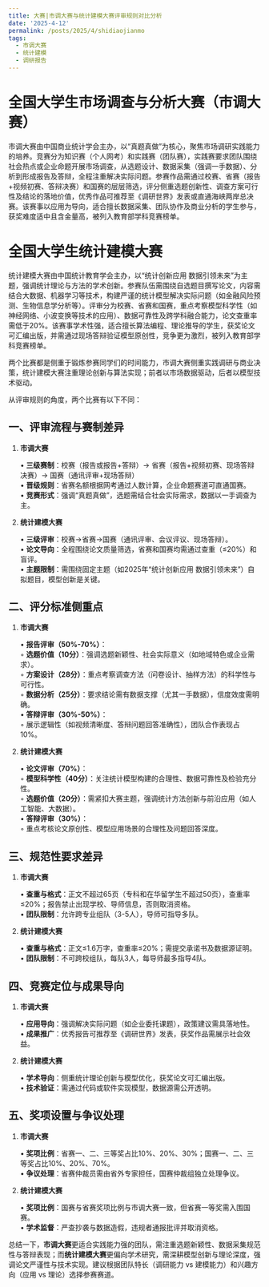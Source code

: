 ```yaml
---
title: 大赛|市调大赛与统计建模大赛评审规则对比分析
date: '2025-4-12'
permalink: /posts/2025/4/shidiaojianmo
tags:
  - 市调大赛
  - 统计建模
  - 调研报告
---
```



# 全国大学生市场调查与分析大赛（市调大赛）  

市调大赛由中国商业统计学会主办，以“真题真做”为核心，聚焦市场调研实践能力的培养。竞赛分为知识赛（个人网考）和实践赛（团队赛），实践赛要求团队围绕社会热点或企业命题开展市场调查，从选题设计、数据采集（强调一手数据）、分析到形成报告及答辩，全程注重解决实际问题。参赛作品需通过校赛、省赛（报告+视频初赛、答辩决赛）和国赛的层层筛选，评分侧重选题创新性、调查方案可行性及结论的落地价值，优秀作品可推荐至《调研世界》发表或直通海峡两岸总决赛。该赛事以应用为导向，适合擅长数据采集、团队协作及商业分析的学生参与，获奖难度适中且含金量高，被列入教育部学科竞赛榜单。

# 全国大学生统计建模大赛 

统计建模大赛由中国统计教育学会主办，以“统计创新应用 数据引领未来”为主题，强调统计理论与方法的学术创新。参赛队伍需围绕自选题目撰写论文，内容需结合大数据、机器学习等技术，构建严谨的统计模型解决实际问题（如金融风险预测、生物信息学分析等）。评审分为校赛、省赛和国赛，重点考察模型科学性（如神经网络、小波变换等技术的应用）、数据可靠性及跨学科融合能力，论文查重率需低于20%。该赛事学术性强，适合擅长算法编程、理论推导的学生，获奖论文可汇编出版，并需通过现场答辩验证模型原创性，竞争更为激烈，被列入教育部学科竞赛榜单。 

两个比赛都是侧重于锻炼参赛同学们的时间能力，市调大赛侧重实践调研与商业决策，统计建模大赛注重理论创新与算法实现；前者以市场数据驱动，后者以模型技术驱动。

从评审规则的角度，两个比赛有以下不同：

## 一、**评审流程与赛制差异**

1. **市调大赛** 

   • **三级赛制**：校赛（报告或报告+答辩）→ 省赛（报告+视频初赛、现场答辩决赛）→ 国赛（通讯评审+现场答辩）  
   • **晋级规则**：省赛名额根据网考通过人数计算，企业命题赛道可直通国赛。  
   • **竞赛形式**：强调“真题真做”，选题需结合社会实际需求，数据以一手调查为主。  

2. **统计建模大赛**  

   • **三级评审**：校赛→省赛→国赛（通讯评审、会议评议、现场答辩）。  
   • **论文导向**：全程围绕论文质量筛选，省赛和国赛均需通过查重（≤20%）和盲评。  
   • **主题限制**：需围绕固定主题（如2025年“统计创新应用 数据引领未来”）自拟题目，模型创新是关键。  


## 二、**评分标准侧重点**

1. **市调大赛**  

   • **报告评审（50%-70%）**：  
     ◦ **选题价值（10分）**：强调选题新颖性、社会实际意义（如地域特色或企业需求）。  
     ◦ **方案设计（28分）**：重点考察调查方法（问卷设计、抽样方法）的科学性与可行性。  
     ◦ **数据分析（25分）**：要求结论需有数据支撑（尤其一手数据），信度效度需明确。  
   • **答辩评审（30%-50%）**：  
     ◦ 展示逻辑性（如视频清晰度、答辩问题回答准确性），团队合作表现占10%。  

2. **统计建模大赛**  

   • **论文评审（70%）**：  
     ◦ **模型科学性（40分）**：关注统计模型构建的合理性、数据可靠性及检验充分性。  
     ◦ **选题价值（20分）**：需紧扣大赛主题，强调统计方法创新与前沿应用（如人工智能、大数据）。  
   • **答辩评审（30%）**：  
     ◦ 重点考核论文原创性、模型应用场景的合理性及问题回答深度。  


## 三、**规范性要求差异**
1. **市调大赛**  

   • **查重与格式**：正文不超过65页（专科和在华留学生不超过50页），查重率≤20%；报告禁止出现学校、导师信息，否则取消资格。  
   • **团队限制**：允许跨专业组队（3-5人），导师可指导多队。  

2. **统计建模大赛** 

   • **查重与格式**：正文≤1.6万字，查重率≤20%；需提交承诺书及数据源证明。  
   • **团队限制**：不可跨校组队，每队3人，每导师最多指导4队。  



## 四、**竞赛定位与成果导向**

1. **市调大赛**  

   • **应用导向**：强调解决实际问题（如企业委托课题），政策建议需具落地性。  
   • **成果推广**：优秀报告可推荐至《调研世界》发表，获奖作品需展示社会效益。  

2. **统计建模大赛**  

   • **学术导向**：侧重统计理论创新与模型优化，获奖论文可汇编出版。  
   • **技术验证**：需通过代码或软件实现模型，数据源需公开透明。  


## 五、**奖项设置与争议处理**

1. **市调大赛**  

   • **奖项比例**：省赛一、二、三等奖占比10%、20%、30%；国赛一、二、三等奖占比10%、20%、70%。  
   • **争议处理**：省赛仲裁员需由省外专家担任，国赛仲裁组独立处理争议。  

2. **统计建模大赛** 

   • **奖项比例**：国赛与省赛奖项比例与市调大赛一致，但省赛一等奖需入围国赛。  
   • **学术监督**：严查抄袭与数据造假，违规者通报批评并取消资格。  



总结一下，**市调大赛**更适合实践能力强的团队，需注重选题新颖性、数据采集规范性与答辩表现；而**统计建模大赛**更偏向学术研究，需深耕模型创新与理论深度，强调论文严谨性与技术实现。建议根据团队特长（调研能力 vs 建模能力）和兴趣方向（应用 vs 理论）选择参赛赛道。